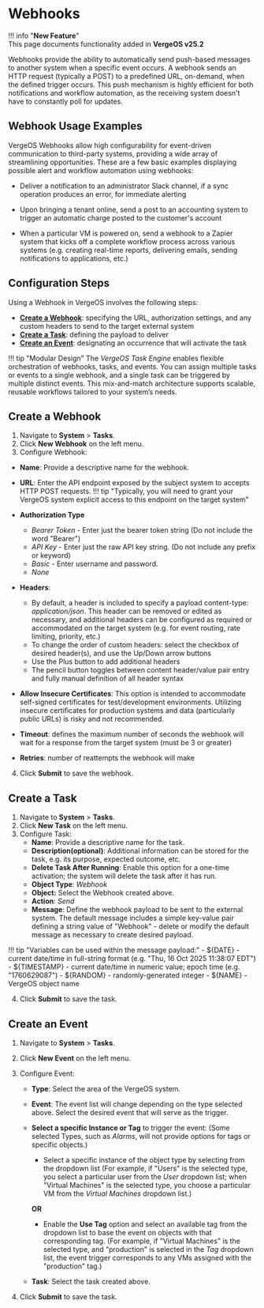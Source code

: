 # Webhooks

!!! info "**New Feature**"  
    This page documents functionality added in **VergeOS v25.2**

Webhooks provide the ability to automatically send push-based messages to another system when a specific event occurs.  A webhook sends an HTTP request (typically a POST) to a predefined URL, on-demand, when the defined trigger occurs.  This push mechanism is highly efficient for both notifications and workflow automation, as the receiving system doesn't have to constantly poll for updates.

## Webhook Usage Examples

VergeOS Webhooks allow high configurability for event-driven communication to third-party systems, providing a wide array of streamlining opportunities. 
These are a few basic examples displaying possible alert and workflow automation using webhooks: 

* Deliver a notification to an administrator Slack channel, if a sync operation produces an error, for immediate alerting 

* Upon bringing a tenant online, send a post to an accounting system to trigger an automatic charge posted to the customer's account

* When a particular VM is powered on, send a webhook to a Zapier system that kicks off a complete workflow process across various systems (e.g. creating real-time reports, delivering emails, sending notifications to applications, etc.) 


## Configuration Steps

Using a Webhook in VergeOS involves the following steps:

* [**Create a Webhook**](#create-a-webhook): specifying the URL, authorization settings, and any custom headers to send to the target external system
* [**Create a Task**](#create-a-task): defining the payload to deliver
* [**Create an Event**](#create-an-event): designating an occurrence that will activate the task

!!! tip "Modular Design"
    The *VergeOS Task Engine* enables flexible orchestration of webhooks, tasks, and events. You can assign multiple tasks or events to a single webhook, and a single task can be triggered by multiple distinct events. This mix-and-match architecture supports scalable, reusable workflows tailored to your system’s needs.

## Create a Webhook

1. Navigate to **System** > **Tasks**.
2. Click **New Webhook** on the left menu.
3. Configure Webhook:  

  * **Name**: Provide a descriptive name for the webhook.
  * **URL**: Enter the API endpoint exposed by the subject system to accepts HTTP POST requests.
!!! tip "Typically, you will need to grant your VergeOS system explicit access to this endpoint on the target system" 

  * **Authorization Type**
      - *Bearer Token* - Enter just the bearer token string (Do not include the word "Bearer")
      - *API Key* - Enter just the raw API key string. (Do not include any prefix or keyword)
      - *Basic* - Enter username and password.
      - *None*

  * **Headers**: 
      - By default, a header is included to specify a payload content-type: *application/json*. This header can be removed or edited as necessary, and additional headers can be configured as required or accommodated on the target system (e.g. for event routing, rate limiting, priority, etc.)
      - To change the order of custom headers: select the checkbox of desired header(s), and use the Up/Down arrow buttons
      - Use the Plus button to add additional headers
      - The pencil button toggles between content header/value pair entry and fully manual definition of all header syntax
  * **Allow Insecure Certificates**: This option is intended to accommodate self-signed certificates for test/development environments.  Utilizing insecure certificates for production systems and data (particularly public URLs) is risky and not recommended.  

  * **Timeout**: defines the maximum number of seconds the webhook will wait for a response from the target system (must be 3 or greater)
  * **Retries**: number of reattempts the webhook will make

4. Click **Submit** to save the webhook.

## Create a Task 

1. Navigate to **System** > **Tasks**.
2. Click **New Task** on the left menu.
3. Configure Task:
    * **Name**: Provide a descriptive name for the task.
    * **Description(optional)**: Additional information can be stored for the task, e.g. its purpose, expected outcome, etc.  
    * **Delete Task After Running**: Enable this option for a one-time activation; the system will delete the task after it has run. 
    * **Object Type**: *Webhook*
    * **Object:** Select the Webhook created above.
    * **Action**: *Send*
    * **Message**: Define the webhook payload to be sent to the external system.  The default message includes a simple key-value pair defining a string value of "Webhook" - delete or modify the default message as necessary to create desired payload.

!!! tip "Variables can be used within the message payload:"
    - ${DATE} - current date/time in full-string format (e.g. "Thu, 16 Oct 2025 11:38:07 EDT")
    - ${TIMESTAMP} - current date/time in numeric value; epoch time (e.g. "1760629087") 
    - ${RANDOM} - randomly-generated integer
    - ${NAME} - VergeOS object name
  
4. Click **Submit** to save the task.


## Create an Event

1. Navigate to **System** > **Tasks**.
2. Click **New Event** on the left menu.
3. Configure Event:
    * **Type**: Select the area of the VergeOS system. 
    * **Event**: The event list will change depending on the type selected above.  Select the desired event that will serve as the trigger.
    * **Select a specific Instance or Tag** to trigger the event: (Some selected Types, such as *Alarms*, will not provide options for tags or specific objects.)
        - Select a specific instance of the object type by selecting from the dropdown list (For example, if "Users" is the selected type, you select a particular user from the *User* dropdown list; when "Virtual Machines" is the selected type, you choose a particular VM from the *Virtual Machines* dropdown list.)  
        
        **OR**

        - Enable the **Use Tag** option and select an available tag from the dropdown list to base the event on objects with that corresponding tag.  (For example, if "Virtual Machines" is the selected type, and "production" is selected in the *Tag* dropdown list, the event trigger corresponds to any VMs assigned with the "production" tag.)    
        
    * **Task**: Select the task created above.
  
4. Click **Submit** to save the task. 



